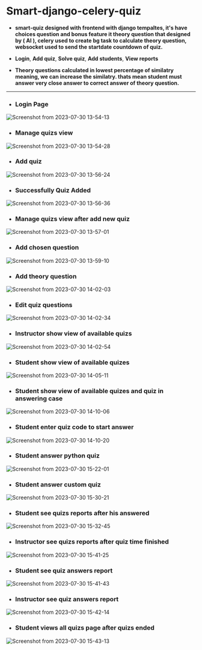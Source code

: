 # Smart-django-celery-quiz

- **smart-quiz designed with frontend with django tempaltes, it's have choices question and bonus feature it theory question that designed by ( AI ),
  celery used to create bg task to calculate theory question, websocket used to send the startdate countdown of quiz.**
- **Login**, **Add quiz**, **Solve quiz**, **Add students**, **View reports**

- **Theory questions calculated in lowest percentage of similatry meaning, we can increase the similatry. thats mean student must answer very close answer to correct answer of theory question.**

----


- ### Login Page
![Screenshot from 2023-07-30 13-54-13](https://github.com/AhmedIbrahim226/smart-django-celery-quiz/assets/66057218/478b20a6-25a5-4822-b995-db3b9297473e)

- ### Manage quizs view
![Screenshot from 2023-07-30 13-54-28](https://github.com/AhmedIbrahim226/smart-django-celery-quiz/assets/66057218/0a8937c6-c36a-4139-bf37-b7cfab0b30ce)

- ### Add quiz
![Screenshot from 2023-07-30 13-56-24](https://github.com/AhmedIbrahim226/smart-django-celery-quiz/assets/66057218/3c47a6fd-b187-4ae7-a355-c9c77bb357d0)

- ### Successfully Quiz Added
![Screenshot from 2023-07-30 13-56-36](https://github.com/AhmedIbrahim226/smart-django-celery-quiz/assets/66057218/e4975294-5562-4bd3-b173-359e56ebfa88)


- ### Manage quizs view after add new quiz
![Screenshot from 2023-07-30 13-57-01](https://github.com/AhmedIbrahim226/smart-django-celery-quiz/assets/66057218/299e99a3-1069-47f0-a97f-491fc3c768b8)

- ### Add chosen question
![Screenshot from 2023-07-30 13-59-10](https://github.com/AhmedIbrahim226/smart-django-celery-quiz/assets/66057218/a58b6d82-5911-4f06-ab68-64ffd9dd9df1)

- ### Add theory question
![Screenshot from 2023-07-30 14-02-03](https://github.com/AhmedIbrahim226/smart-django-celery-quiz/assets/66057218/5705515e-3196-4bb1-a75b-481fc23a5238)

- ### Edit quiz questions
![Screenshot from 2023-07-30 14-02-34](https://github.com/AhmedIbrahim226/smart-django-celery-quiz/assets/66057218/391d450c-6fa1-4e0b-812b-20edb6c1d472)

- ### Instructor show view of available quizs
![Screenshot from 2023-07-30 14-02-54](https://github.com/AhmedIbrahim226/smart-django-celery-quiz/assets/66057218/9d85e865-552a-4dc6-900d-62b7f8c322b0)

- ### Student show view of available quizes
![Screenshot from 2023-07-30 14-05-11](https://github.com/AhmedIbrahim226/smart-django-celery-quiz/assets/66057218/27df89e8-38c7-4c97-92be-c4fe2326d91b)

- ### Student show view of available quizes and quiz in answering case
![Screenshot from 2023-07-30 14-10-06](https://github.com/AhmedIbrahim226/smart-django-celery-quiz/assets/66057218/1e14130c-5486-40d5-8802-2058b273638e)

- ### Student enter quiz code to start answer
![Screenshot from 2023-07-30 14-10-20](https://github.com/AhmedIbrahim226/smart-django-celery-quiz/assets/66057218/6e61ac1e-25cc-45ae-a359-10ed0616db6c)

- ### Student answer python quiz
![Screenshot from 2023-07-30 15-22-01](https://github.com/AhmedIbrahim226/smart-django-celery-quiz/assets/66057218/07820a4d-a098-49fa-9003-f070c9db161f)

- ### Student answer custom quiz 
![Screenshot from 2023-07-30 15-30-21](https://github.com/AhmedIbrahim226/smart-django-celery-quiz/assets/66057218/b49f7bce-ad56-4be0-921f-faa053657514)

- ### Student see quizs reports after his answered
![Screenshot from 2023-07-30 15-32-45](https://github.com/AhmedIbrahim226/smart-django-celery-quiz/assets/66057218/95c8abee-94fb-45c1-91fb-da2d97760398)

- ### Instructor see quizs reports after quiz time finished
![Screenshot from 2023-07-30 15-41-25](https://github.com/AhmedIbrahim226/smart-django-celery-quiz/assets/66057218/ac8ed87a-1bc4-4e97-bede-fdfc83840efa)

- ### Student see quiz answers report
![Screenshot from 2023-07-30 15-41-43](https://github.com/AhmedIbrahim226/smart-django-celery-quiz/assets/66057218/3ba4dfc4-09ee-470e-bdf8-381f528cf123)

- ### Instructor see quiz answers report
![Screenshot from 2023-07-30 15-42-14](https://github.com/AhmedIbrahim226/smart-django-celery-quiz/assets/66057218/f6df0295-f6ad-4ebc-9cd2-0b2a5d796c08)

- ### Student views all quizs page after quizs ended
![Screenshot from 2023-07-30 15-43-13](https://github.com/AhmedIbrahim226/smart-django-celery-quiz/assets/66057218/82dac531-d841-462a-9e6a-e3503e49f858)

